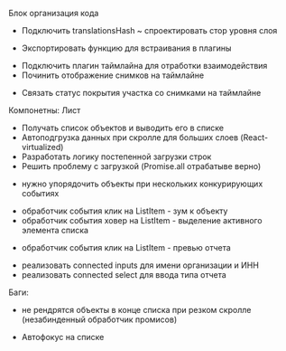 Блок организация кода

+ Подключить translationsHash
~ спроектировать стор уровня слоя
- Экспортировать функцию для встраивания в плагины
+ Подключить плагин таймлайна для отработки взаимодействия
+ Починить отображение снимков на таймлайне
- Связать статус покрытия участка со снимками на таймлайне

Компонетны:
    Лист
+ Получать список объектов и выводить его в списке
+ Автоподгрузка данных при скролле для больших слоев (React-virtualized)
+ Разработать логику постепенной загрузки строк
+ Решить проблему с загрузкой (Promise.all отрабатыве верно)
- нужно упорядочить объекты при нескольких конкурирующих событиях
+ обработчик события клик на ListItem - зум к объекту
+ обработчик события ховер на ListItem - выделение активного элемента списка
- обработчик события клик на ListItem - превью отчета

+ реализовать connected inputs для имени организации и ИНН
+ реализовать connected select для ввода типа отчета

Баги:

+ не рендрятся объекты в конце списка при резком скролле (незабинденный обработчик промисов)
- Автофокус на списке
